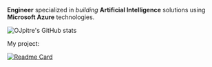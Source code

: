 **Engineer** specialized in *building* **Artificial Intelligence** solutions using **Microsoft Azure** technologies.

![OJpitre's GitHub stats](https://github-readme-stats.vercel.app/api?username=ojpitre&show_icons=true&hide_rank=true&include_all_commits&show_owner&theme=react)

My project:

[![Readme Card](https://github-readme-stats.vercel.app/api/pin/?username=ojpitre&repo=ojpitredotai&theme=react)](https://github.com/ojpitre/ojpitredotai)




<!--
**ojpitre/ojpitre** is a ✨ _special_ ✨ repository because its `README.md` (this file) appears on your GitHub profile.

[![Top Langs](https://github-readme-stats.vercel.app/api/top-langs/?username=ojpitre&layout=compact&theme=react)](https://github.com/anuraghazra/github-readme-stats)

### Reach-out!
- **Twitter**  [@ojpitre](https://twitter.com/ojpitre)
- **YouTube**:  [youtube.com/@ojpitre](https://www.youtube.com/@ojpitre)
- **Twitch**:   [twitch.tv/ojpitre](https://www.twitch.tv/ojpitre)
- **LinkedIn**: [linkedin.com/in/ojpitre](https://www.linkedin.com/in/ojpitre)
- **Instagram**:  [ojpitre](https://www.instagram.com/ojpitre) 

Here are some ideas to get you started:

- 🔭 I’m currently working on ...
- 🌱 I’m currently learning ...
- 👯 I’m looking to collaborate on ...
- 🤔 I’m looking for help with ...
- 💬 Ask me about ...
- 📫 How to reach me: ...
- 😄 Pronouns: ...
- ⚡ Fun fact: ...
-->
